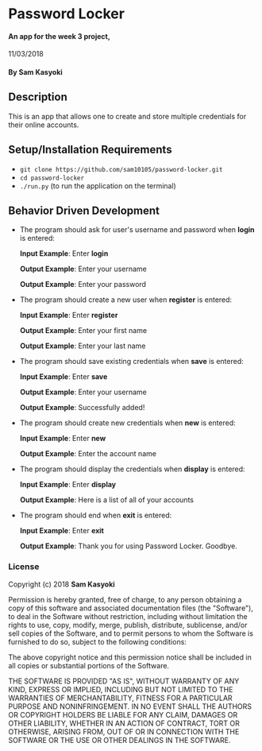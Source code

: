 # Password Locker

#### An app for the week 3 project,

11/03/2018

#### By **Sam Kasyoki**

## Description

This is an app that allows one to create and store multiple credentials for their online accounts.

## Setup/Installation Requirements

- `git clone https://github.com/sam10105/password-locker.git`
- `cd password-locker`
- `./run.py` (to run the application on the terminal)

## Behavior Driven Development
* The program should ask for user's username and password when **login** is entered:

     **Input Example**: Enter **login**

     **Output Example**: Enter your username

     **Output Example**: Enter your password

* The program should create a new user when **register** is entered:

     **Input Example**: Enter **register**

     **Output Example**: Enter your first name

     **Output Example**: Enter your last name

* The program should save existing credentials when  **save** is entered:

     **Input Example**: Enter **save**

     **Output Example**: Enter your username

     **Output Example**: Successfully added!

* The program should create new credentials when **new** is entered:

     **Input Example**: Enter **new**

     **Output Example**: Enter the account name

* The program should display the credentials when **display** is entered:

     **Input Example**: Enter **display**

     **Output Example**: Here is a list of all of your accounts

* The program should end when **exit** is entered:

     **Input Example**: Enter **exit**

     **Output Example**: Thank you for using Password Locker. Goodbye.

### License

Copyright (c) 2018 **Sam Kasyoki**

Permission is hereby granted, free of charge, to any person obtaining a copy of this software and associated documentation files (the "Software"), to deal in the Software without restriction, including without limitation the rights to use, copy, modify, merge, publish, distribute, sublicense, and/or sell copies of the Software, and to permit persons to whom the Software is furnished to do so, subject to the following conditions:

The above copyright notice and this permission notice shall be included in all copies or substantial portions of the Software.

THE SOFTWARE IS PROVIDED "AS IS", WITHOUT WARRANTY OF ANY KIND, EXPRESS OR IMPLIED, INCLUDING BUT NOT LIMITED TO THE WARRANTIES OF MERCHANTABILITY, FITNESS FOR A PARTICULAR PURPOSE AND NONINFRINGEMENT. IN NO EVENT SHALL THE AUTHORS OR COPYRIGHT HOLDERS BE LIABLE FOR ANY CLAIM, DAMAGES OR OTHER LIABILITY, WHETHER IN AN ACTION OF CONTRACT, TORT OR OTHERWISE, ARISING FROM, OUT OF OR IN CONNECTION WITH THE SOFTWARE OR THE USE OR OTHER DEALINGS IN THE SOFTWARE.
